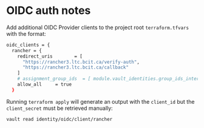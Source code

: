 # OIDC auth notes

Add additional OIDC Provider clients to the project root `terraform.tfvars` with the format:

```bash
oidc_clients = {
  rancher = {
    redirect_uris        = [
      "https://rancher3.ltc.bcit.ca/verify-auth",
      "https://rancher3.ltc.bcit.ca/callback"
    ]
    # assignment_group_ids  = [ module.vault_identities.group_ids_internal["course-production"] ] # wire from identities if desired
    allow_all     = true
  }
```

Running `terraform apply` will generate an output with the `client_id` but the `client_secret` must be retrieved manually:

```bash
vault read identity/oidc/client/rancher
```
